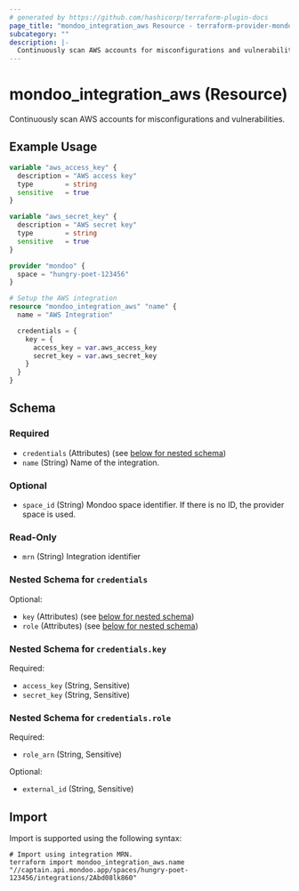 ```yaml
---
# generated by https://github.com/hashicorp/terraform-plugin-docs
page_title: "mondoo_integration_aws Resource - terraform-provider-mondoo"
subcategory: ""
description: |-
  Continuously scan AWS accounts for misconfigurations and vulnerabilities.
---
```


# mondoo_integration_aws (Resource)

Continuously scan AWS accounts for misconfigurations and vulnerabilities.

## Example Usage

```terraform
variable "aws_access_key" {
  description = "AWS access key"
  type        = string
  sensitive   = true
}

variable "aws_secret_key" {
  description = "AWS secret key"
  type        = string
  sensitive   = true
}

provider "mondoo" {
  space = "hungry-poet-123456"
}

# Setup the AWS integration
resource "mondoo_integration_aws" "name" {
  name = "AWS Integration"

  credentials = {
    key = {
      access_key = var.aws_access_key
      secret_key = var.aws_secret_key
    }
  }
}
```

<!-- schema generated by tfplugindocs -->
## Schema

### Required

- `credentials` (Attributes) (see [below for nested schema](#nestedatt--credentials))
- `name` (String) Name of the integration.

### Optional

- `space_id` (String) Mondoo space identifier. If there is no ID, the provider space is used.

### Read-Only

- `mrn` (String) Integration identifier

<a id="nestedatt--credentials"></a>
### Nested Schema for `credentials`

Optional:

- `key` (Attributes) (see [below for nested schema](#nestedatt--credentials--key))
- `role` (Attributes) (see [below for nested schema](#nestedatt--credentials--role))

<a id="nestedatt--credentials--key"></a>
### Nested Schema for `credentials.key`

Required:

- `access_key` (String, Sensitive)
- `secret_key` (String, Sensitive)


<a id="nestedatt--credentials--role"></a>
### Nested Schema for `credentials.role`

Required:

- `role_arn` (String, Sensitive)

Optional:

- `external_id` (String, Sensitive)

## Import

Import is supported using the following syntax:

```shell
# Import using integration MRN.
terraform import mondoo_integration_aws.name "//captain.api.mondoo.app/spaces/hungry-poet-123456/integrations/2Abd08lk860"
```
